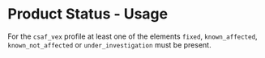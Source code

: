 # Product Status - Usage

For the `csaf_vex` profile at least one of the elements `fixed`, `known_affected`, `known_not_affected` or `under_investigation` must be present.
